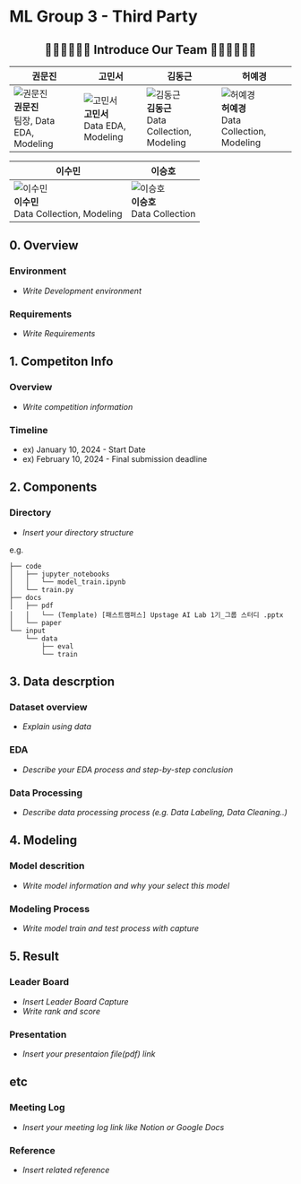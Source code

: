 # ML Group 3 - Third Party

<h2 align="center">🧑‍💼👩‍💼👩‍💼 Introduce Our Team 👩‍💼👩‍💼👨‍💼</h2>

<p align="center">

| 권문진 | 고민서 | 김동근 | 허예경 |
|--------|--------|--------|--------|
| ![권문진](https://avatars.githubusercontent.com/u/156163982?v=4) <br>**권문진** <br>팀장, Data EDA, Modeling | ![고민서](https://avatars.githubusercontent.com/u/156163982?v=4) <br>**고민서** <br>Data EDA, Modeling | ![김동근](https://avatars.githubusercontent.com/u/156163982?v=4) <br>**김동근** <br>Data Collection, Modeling | ![허예경](https://avatars.githubusercontent.com/u/156163982?v=4) <br>**허예경** <br>Data Collection, Modeling |

| 이수민 | 이승호 | 
|--------|--------|
| ![이수민](https://avatars.githubusercontent.com/u/156163982?v=4) <br>**이수민** <br>Data Collection, Modeling | ![이승호](https://avatars.githubusercontent.com/u/156163982?v=4) <br>**이승호** <br>Data Collection |

</p>


## 0. Overview
### Environment
- _Write Development environment_

### Requirements
- _Write Requirements_

## 1. Competiton Info

### Overview

- _Write competition information_

### Timeline

- ex) January 10, 2024 - Start Date
- ex) February 10, 2024 - Final submission deadline

## 2. Components

### Directory

- _Insert your directory structure_

e.g.
```
├── code
│   ├── jupyter_notebooks
│   │   └── model_train.ipynb
│   └── train.py
├── docs
│   ├── pdf
│   │   └── (Template) [패스트캠퍼스] Upstage AI Lab 1기_그룹 스터디 .pptx
│   └── paper
└── input
    └── data
        ├── eval
        └── train
```

## 3. Data descrption

### Dataset overview

- _Explain using data_

### EDA

- _Describe your EDA process and step-by-step conclusion_

### Data Processing

- _Describe data processing process (e.g. Data Labeling, Data Cleaning..)_

## 4. Modeling

### Model descrition

- _Write model information and why your select this model_

### Modeling Process

- _Write model train and test process with capture_

## 5. Result

### Leader Board

- _Insert Leader Board Capture_
- _Write rank and score_

### Presentation

- _Insert your presentaion file(pdf) link_

## etc

### Meeting Log

- _Insert your meeting log link like Notion or Google Docs_

### Reference

- _Insert related reference_
